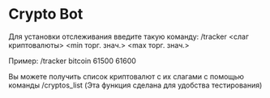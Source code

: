 # Crypto Bot

Для установки отслеживания введите такую команду:
/tracker <cлаг криптовалюты> <min торг. знач.> <max торг. знач.>

Пример: /tracker bitcoin 61500 61600

Вы можете получить список криптовалют с их слагами с помощью команды /cryptos_list
(Эта функция сделана для удобства тестирования)